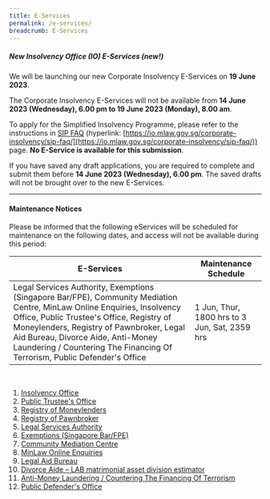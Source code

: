 ```yaml
---
title: E-Services
permalink: /e-services/
breadcrumb: E-Services
---
```

##### **New Insolvency Office (IO) E-Services (new!)**
We will be launching our new Corporate Insolvency E-Services on **19 June 2023**. 

The Corporate Insolvency E-Services will not be available from **14 June 2023 (Wednesday), 6.00 pm to 19 June 2023 (Monday), 8.00 am**.

To apply for the Simplified Insolvency Programme, please refer to the instructions in [SIP FAQ](https://io.mlaw.gov.sg/corporate-insolvency/sip-faq/) (hyperlink: [https://io.mlaw.gov.sg/corporate-insolvency/sip-faq/](https://io.mlaw.gov.sg/corporate-insolvency/sip-faq/)) page. **No E-Service is available for this submission**.

If you have saved any draft applications, you are required to complete and submit them before **14 June 2023 (Wednesday), 6.00 pm**. The saved drafts will not be brought over to the new E-Services. 

<hr>

<!--#### **Urgent Maintenance Notice**
Please be informed that the following eServices will be unavailable for urgent maintenance on the following date, and access will not be available during this period: 

| eServices | Maintenance Schedule | <br>
| -------- | -------- | -------- |
| Legal Services Authority, Exemptions (Singapore Bar/FPE), Community Mediation Centre, MinLaw Online Enquiries     |  29 May, Mon 1000 hrs to 29 May, Mon 0200 hrs  -->


#### **Maintenance Notices**
Please be informed that the following eServices will be scheduled for  maintenance on the following dates, and access will not be available during this period: 

| E-Services | Maintenance Schedule |
| -------- | -------- |
 | Legal Services Authority, Exemptions (Singapore Bar/FPE), Community Mediation Centre, MinLaw Online Enquiries, Insolvency Office, Public Trustee's Office, Registry of Moneylenders, Registry of Pawnbroker, Legal Aid Bureau, Divorce Aide,  Anti-Money Laundering / Countering The Financing Of Terrorism, Public Defender's Office    | 1 Jun, Thur, 1800 hrs to 3 Jun, Sat, 2359 hrs     | 

<br>

1. [Insolvency Office](https://eservices.mlaw.gov.sg/io/)	
2. [Public Trustee's Office](https://eservices.mlaw.gov.sg/pto/)
3. [Registry of Moneylenders](https://eservices.mlaw.gov.sg/rom/)	
4. [Registry of Pawnbroker](https://eservices.mlaw.gov.sg/rop/)	
5. [Legal Services Authority](https://eservices.mlaw.gov.sg/lsra/lsra-home)	
6. [Exemptions (Singapore Bar/FPE)](https://eservices.mlaw.gov.sg/li/ems/application/exemption.aspx) 	
7. [Community Mediation Centre](https://cmc.mlaw.gov.sg/e-services/apply-online/)
8. [MinLaw Online Enquiries](https://go.gov.sg/contactminlaw)
9. [Legal Aid Bureau](https://eservices.mlaw.gov.sg/labesvc/)	
10. [Divorce Aide – LAB matrimonial asset division estimator](https://eservices.mlaw.gov.sg/labesvc/common/loadDivorceAIDEv2.do)
11. [Anti-Money Laundering / Countering The Financing Of Terrorism](https://acd.mlaw.gov.sg)
12. [Public Defender's Office](https://go.gov.sg/applypdo)